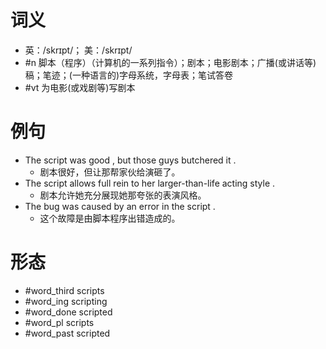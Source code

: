 # 词义
- 英：/skrɪpt/； 美：/skrɪpt/
- #n 脚本（程序）（计算机的一系列指令）；剧本；电影剧本；广播(或讲话等)稿；笔迹；(一种语言的)字母系统，字母表；笔试答卷
- #vt 为电影(或戏剧等)写剧本
# 例句
- The script was good , but those guys butchered it .
	- 剧本很好，但让那帮家伙给演砸了。
- The script allows full rein to her larger-than-life acting style .
	- 剧本允许她充分展现她那夸张的表演风格。
- The bug was caused by an error in the script .
	- 这个故障是由脚本程序出错造成的。
# 形态
- #word_third scripts
- #word_ing scripting
- #word_done scripted
- #word_pl scripts
- #word_past scripted
